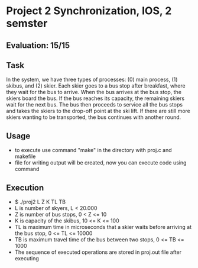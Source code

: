 # Project 2 Synchronization, IOS, 2 semster
## Evaluation: 15/15
## Task
In the system, we have three types of processes: (0) main process, (1) skibus, and (2) skier. 
Each skier goes to a bus stop after breakfast, where they wait for the bus to arrive. When 
the bus arrives at the bus stop, the skiers board the bus. If the bus reaches its capacity, 
the remaining skiers wait for the next bus. The bus then proceeds to service all the bus 
stops and takes the skiers to the drop-off point at the ski lift. If there are still more 
skiers wanting to be transported, the bus continues with another round.
## Usage
+ to execute use command "make" in the directory with proj.c and makefile
+ file for writing output will be created, now you can execute code using command
## Execution
+ $ ./proj2 L Z K TL TB
+ L is number of skyers, L < 20.000
+ Z is number of bus stops, 0 < Z <= 10
+ K is capacity of the skibus, 10 <= K <= 100
+ TL is maximum time in microseconds that a skier waits before arriving at the bus stop, 0 <= TL <= 10000
+ TB is maximum travel time of the bus between two stops, 0 <= TB <= 1000
+ The sequence of executed operations are stored in proj.out file after executing
